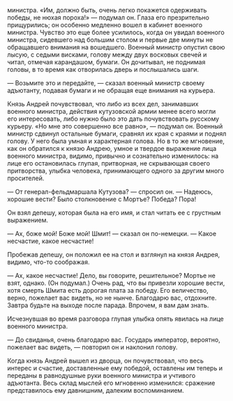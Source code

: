 министра. «Им, должно быть, очень легко покажется одерживать победы, не нюхая пороха!» — подумал он. Глаза его презрительно прищурились; он особенно медленно вошел в кабинет военного министра. Чувство это еще более усилилось, когда он увидал военного министра, сидевшего над большим столом и первые две минуты не обращавшего внимания на вошедшего. Военный министр опустил свою лысую, с седыми висками, голову между двух восковых свечей и читал, отмечая карандашом, бумаги. Он дочитывал, не поднимая головы, в то время как отворилась дверь и послышались шаги.

— Возьмите это и передайте, — сказал военный министр своему адъютанту, подавая бумаги и не обращая еще внимания на курьера.

Князь Андрей почувствовал, что либо из всех дел, занимавших военного министра, действия кутузовской армии менее всего могли его интересовать, либо нужно было это дать почувствовать русскому курьеру. «Но мне это совершенно все равно», — подумал он. Военный министр сдвинул остальные бумаги, сравнял их края с краями и поднял голову. У него была умная и характерная голова. Но в то же мгновение, как он обратился к князю Андрею, умное и твердое выражение лица военного министра, видимо, привычно и сознательно изменилось: на лице его остановилась глупая, притворная, не скрывающая своего притворства, улыбка человека, принимающего одного за другим много просителей.

— От генерал-фельдмаршала Кутузова? — спросил он. — Надеюсь, хорошие вести? Было столкновение с Мортъе? Победа? Пора!

Он взял депешу, которая была на его имя, и стал читать ее с грустным выражением.

— Ах, боже мой! Боже мой! Шмит! — сказал он по-немецки. — Какое несчастие, какое несчастие!

Пробежав депешу, он положил ее на стол и взглянул на князя Андрея, видимо, что-то соображая.

— Ах, какое несчастие! Дело, вы говорите, решительное? Мортье не взят, однако. (Он подумал.) Очень рад, что вы привезли хорошие вести, хотя смерть Шмита есть дорогая плата за победу. Его величество, верно, пожелает вас видеть, но не нынче. Благодарю вас, отдохните. Завтра будьте на выходе после парада. Впрочем, я вам дам знать.

Исчезнувшая во время разговора глупая улыбка опять явилась на лице военного министра.

— До свиданья, очень благодарю вас. Государь император, вероятно, пожелает вас видеть, — повторил он и наклонил голову.

Когда князь Андрей вышел из дворца, он почувствовал, что весь интерес и счастие, доставленные ему победой, оставлены им теперь и переданы в равнодушные руки военного министра и учтивого адъютанта. Весь склад мыслей его мгновенно изменился: сражение представилось ему давнишним, далеким воспоминанием.

</div>

<div class="section">

